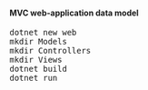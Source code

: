 <h4>MVC web-application data model</h4>

<pre>
dotnet new web
mkdir Models
mkdir Controllers
mkdir Views
dotnet build
dotnet run
</pre>

